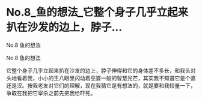 # No.8_鱼的想法_它整个身子几乎立起来扒在沙发的边上，脖子...

No.8 鱼的想法

No.8 鱼的想法

它整个身子几乎立起来扒在沙发的边上，脖子伸得和它的身体差不多长，和我头对头地看着我，小小的王八眼里闪动着巫婆一般的智慧光芒，其实我不知道它是个婆还是汉。按我老友对它们的理解，现在我猜它是有想法的，就是要和我较量一下，争取在我把它宰杀之前先把我给吓死。